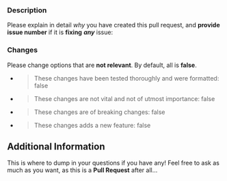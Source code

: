 ### Description

Please explain in detail *why* you have created this pull request, and **provide issue number** if it is **fixing** ***any*** issue:

### Changes
Please change options that are **not relevant**. By default, all is **false**.
- > These changes have been tested thoroughly and were formatted: false
- > These changes are not vital and not of utmost importance: false
- > These changes are of breaking changes: false
- > These changes adds a new feature: false

## Additional Information

This is where to dump in your questions if you have any! Feel free to ask as much as you want, as this is a **Pull Request** after all...

